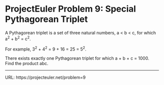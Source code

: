 <h1>ProjectEuler Problem 9: Special Pythagorean Triplet</h1>

<p>A Pythagorean triplet is a set of three natural numbers, a < b < c, for which
a<sup>2</sup> + b<sup>2</sup> = c<sup>2</sup>.</p>

<p>For example, 3<sup>2</sup> + 4<sup>2</sup> = 9 + 16 = 25 = 5<sup>2</sup>.</p>

<p>There exists exactly one Pythagorean triplet for which a + b + c = 1000.<br>
Find the product abc.</p>

<hr>
URL: https://projecteuler.net/problem=9

